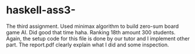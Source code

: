 # haskell-ass3-
The third assignment.  Used minimax algorithm to build zero-sum board game AI. Did good that time haha. Ranking 18th amount 300 students. Again, the setup code for this file is done by our tutor and I implement other part. The report.pdf clearly explain what I did and some inspection.
